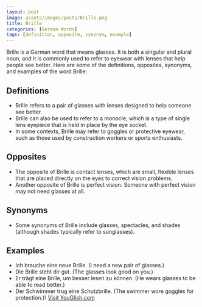 ```yaml
---
layout: post
image: assets/images/posts/Brille.png
title: Brille
categories: [German Words]
tags: [definition, opposite, synonym, example]
---
```


Brille is a German word that means glasses. It is both a singular and plural noun, and it is commonly used to refer to eyewear with lenses that help people see better. Here are some of the definitions, opposites, synonyms, and examples of the word Brille:

## Definitions

- Brille refers to a pair of glasses with lenses designed to help someone see better.
- Brille can also be used to refer to a monocle, which is a type of single lens eyepiece that is held in place by the eye socket.
- In some contexts, Brille may refer to goggles or protective eyewear, such as those used by construction workers or sports enthusiasts.

## Opposites

- The opposite of Brille is contact lenses, which are small, flexible lenses that are placed directly on the eyes to correct vision problems.
- Another opposite of Brille is perfect vision. Someone with perfect vision may not need glasses at all.

## Synonyms

- Some synonyms of Brille include glasses, spectacles, and shades (although shades typically refer to sunglasses).

## Examples

- Ich brauche eine neue Brille. (I need a new pair of glasses.)
- Die Brille steht dir gut. (The glasses look good on you.)
- Er trägt eine Brille, um besser lesen zu können. (He wears glasses to be able to read better.)
- Der Schwimmer trug eine Schutzbrille. (The swimmer wore goggles for protection.)\ <a id="yg-widget-0" class="youglish-widget" data-query="Brille" data-lang="german" data-components="8412" data-auto-start="0" data-bkg-color="theme_light" data-title="How%20to%20pronounce%20Brille%20in%20German"  rel="nofollow" href="https://youglish.com">Visit YouGlish.com</a><script async src="https://youglish.com/public/emb/widget.js" charset="utf-8"></script>